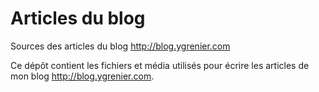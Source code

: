 # Articles du blog

Sources des articles du blog http://blog.ygrenier.com

Ce dépôt contient les fichiers et média utilisés pour écrire les articles de mon blog http://blog.ygrenier.com.

  